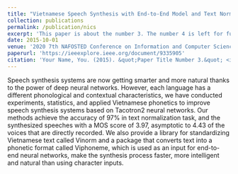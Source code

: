 ```yaml
---
title: "Vietnamese Speech Synthesis with End-to-End Model and Text Normalization"
collection: publications
permalink: /publication/nics
excerpt: 'This paper is about the number 3. The number 4 is left for future work.'
date: 2015-10-01
venue: '2020 7th NAFOSTED Conference on Information and Computer Science (NICS)'
paperurl: 'https://ieeexplore.ieee.org/document/9335905'
citation: 'Your Name, You. (2015). &quot;Paper Title Number 3.&quot; <i>Journal 1</i>. 1(3).'
---
```

Speech synthesis systems are now getting smarter and more natural thanks to the power of deep neural networks. However, each language has a different phonological and contextual characteristics, we have conducted experiments, statistics, and applied Vietnamese phonetics to improve speech synthesis systems based on Tacotron2 neural networks. Our methods achieve the accuracy of 97% in text normalization task, and the synthesized speeches with a MOS score of 3.97, asymptotic to 4.43 of the voices that are directly recorded. We also provide a library for standardizing Vietnamese text called Vinorm and a package that converts text into a phonetic format called Viphoneme, which is used as an input for end-to-end neural networks, make the synthesis process faster, more intelligent and natural than using character inputs.
